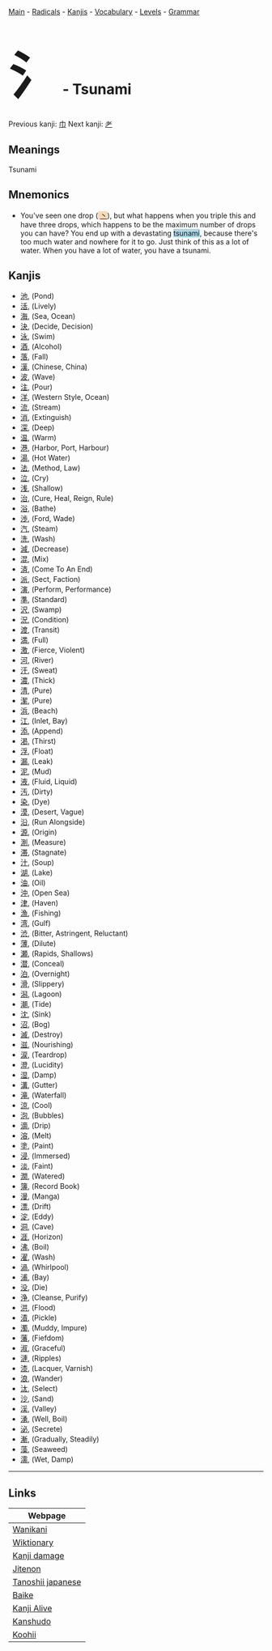 <style> bigfont {font-size: 100px}</style>
[Main](../README.md) -
[Radicals](../radicals.md) -
[Kanjis](../kanjis.md) -
[Vocabulary](../vocabulary.md) -
[Levels](../levels.md) -
[Grammar](../grammar.md)
# <bigfont> 氵</bigfont> - Tsunami 

Previous kanji: [巾](巾.md) Next kanji: [耂](耂.md) 

## Meanings
 Tsunami
## Mnemonics
 * You've seen one drop (<span style="background-color:#fed8b1"> [丶](https://jisho.org/search/丶)</span>), but what happens when you triple this and have three drops, which happens to be the maximum number of drops you can have? You end up with a devastating <span style="background-color:#ADD8E6"> tsunami</span>, because there's too much water and nowhere for it to go. Just think of this as a lot of water. When you have a lot of water, you have a tsunami.


## Kanjis
 * [池](../kanjis/池.md), (Pond)
* [活](../kanjis/活.md), (Lively)
* [海](../kanjis/海.md), (Sea, Ocean)
* [決](../kanjis/決.md), (Decide, Decision)
* [泳](../kanjis/泳.md), (Swim)
* [酒](../kanjis/酒.md), (Alcohol)
* [落](../kanjis/落.md), (Fall)
* [漢](../kanjis/漢.md), (Chinese, China)
* [波](../kanjis/波.md), (Wave)
* [注](../kanjis/注.md), (Pour)
* [洋](../kanjis/洋.md), (Western Style, Ocean)
* [流](../kanjis/流.md), (Stream)
* [消](../kanjis/消.md), (Extinguish)
* [深](../kanjis/深.md), (Deep)
* [温](../kanjis/温.md), (Warm)
* [港](../kanjis/港.md), (Harbor, Port, Harbour)
* [湯](../kanjis/湯.md), (Hot Water)
* [法](../kanjis/法.md), (Method, Law)
* [泣](../kanjis/泣.md), (Cry)
* [浅](../kanjis/浅.md), (Shallow)
* [治](../kanjis/治.md), (Cure, Heal, Reign, Rule)
* [浴](../kanjis/浴.md), (Bathe)
* [渉](../kanjis/渉.md), (Ford, Wade)
* [汽](../kanjis/汽.md), (Steam)
* [洗](../kanjis/洗.md), (Wash)
* [減](../kanjis/減.md), (Decrease)
* [混](../kanjis/混.md), (Mix)
* [済](../kanjis/済.md), (Come To An End)
* [派](../kanjis/派.md), (Sect, Faction)
* [演](../kanjis/演.md), (Perform, Performance)
* [準](../kanjis/準.md), (Standard)
* [沢](../kanjis/沢.md), (Swamp)
* [況](../kanjis/況.md), (Condition)
* [渡](../kanjis/渡.md), (Transit)
* [満](../kanjis/満.md), (Full)
* [激](../kanjis/激.md), (Fierce, Violent)
* [河](../kanjis/河.md), (River)
* [汗](../kanjis/汗.md), (Sweat)
* [濃](../kanjis/濃.md), (Thick)
* [清](../kanjis/清.md), (Pure)
* [潔](../kanjis/潔.md), (Pure)
* [浜](../kanjis/浜.md), (Beach)
* [江](../kanjis/江.md), (Inlet, Bay)
* [添](../kanjis/添.md), (Append)
* [渇](../kanjis/渇.md), (Thirst)
* [浮](../kanjis/浮.md), (Float)
* [漏](../kanjis/漏.md), (Leak)
* [泥](../kanjis/泥.md), (Mud)
* [液](../kanjis/液.md), (Fluid, Liquid)
* [汚](../kanjis/汚.md), (Dirty)
* [染](../kanjis/染.md), (Dye)
* [漠](../kanjis/漠.md), (Desert, Vague)
* [沿](../kanjis/沿.md), (Run Alongside)
* [源](../kanjis/源.md), (Origin)
* [測](../kanjis/測.md), (Measure)
* [滞](../kanjis/滞.md), (Stagnate)
* [汁](../kanjis/汁.md), (Soup)
* [湖](../kanjis/湖.md), (Lake)
* [油](../kanjis/油.md), (Oil)
* [沖](../kanjis/沖.md), (Open Sea)
* [津](../kanjis/津.md), (Haven)
* [漁](../kanjis/漁.md), (Fishing)
* [湾](../kanjis/湾.md), (Gulf)
* [渋](../kanjis/渋.md), (Bitter, Astringent, Reluctant)
* [薄](../kanjis/薄.md), (Dilute)
* [瀬](../kanjis/瀬.md), (Rapids, Shallows)
* [潜](../kanjis/潜.md), (Conceal)
* [泊](../kanjis/泊.md), (Overnight)
* [滑](../kanjis/滑.md), (Slippery)
* [潟](../kanjis/潟.md), (Lagoon)
* [潮](../kanjis/潮.md), (Tide)
* [沈](../kanjis/沈.md), (Sink)
* [沼](../kanjis/沼.md), (Bog)
* [滅](../kanjis/滅.md), (Destroy)
* [滋](../kanjis/滋.md), (Nourishing)
* [涙](../kanjis/涙.md), (Teardrop)
* [澄](../kanjis/澄.md), (Lucidity)
* [湿](../kanjis/湿.md), (Damp)
* [溝](../kanjis/溝.md), (Gutter)
* [滝](../kanjis/滝.md), (Waterfall)
* [涼](../kanjis/涼.md), (Cool)
* [泡](../kanjis/泡.md), (Bubbles)
* [滴](../kanjis/滴.md), (Drip)
* [溶](../kanjis/溶.md), (Melt)
* [塗](../kanjis/塗.md), (Paint)
* [浸](../kanjis/浸.md), (Immersed)
* [淡](../kanjis/淡.md), (Faint)
* [潤](../kanjis/潤.md), (Watered)
* [簿](../kanjis/簿.md), (Record Book)
* [漫](../kanjis/漫.md), (Manga)
* [漂](../kanjis/漂.md), (Drift)
* [淀](../kanjis/淀.md), (Eddy)
* [洞](../kanjis/洞.md), (Cave)
* [涯](../kanjis/涯.md), (Horizon)
* [沸](../kanjis/沸.md), (Boil)
* [濯](../kanjis/濯.md), (Wash)
* [渦](../kanjis/渦.md), (Whirlpool)
* [浦](../kanjis/浦.md), (Bay)
* [没](../kanjis/没.md), (Die)
* [浄](../kanjis/浄.md), (Cleanse, Purify)
* [洪](../kanjis/洪.md), (Flood)
* [漬](../kanjis/漬.md), (Pickle)
* [濁](../kanjis/濁.md), (Muddy, Impure)
* [藩](../kanjis/藩.md), (Fiefdom)
* [淑](../kanjis/淑.md), (Graceful)
* [漣](../kanjis/漣.md), (Ripples)
* [漆](../kanjis/漆.md), (Lacquer, Varnish)
* [浪](../kanjis/浪.md), (Wander)
* [汰](../kanjis/汰.md), (Select)
* [沙](../kanjis/沙.md), (Sand)
* [渓](../kanjis/渓.md), (Valley)
* [湧](../kanjis/湧.md), (Well, Boil)
* [泌](../kanjis/泌.md), (Secrete)
* [漸](../kanjis/漸.md), (Gradually, Steadily)
* [藻](../kanjis/藻.md), (Seaweed)
* [濡](../kanjis/濡.md), (Wet, Damp)



---

## Links 

| Webpage |
| --- |
| [Wanikani          ](https://www.wanikani.com/kanji/氵) |
| [Wiktionary        ](https://en.wiktionary.org/wiki/氵) |
| [Kanji damage      ](http://www.kanjidamage.com/kanji/search?utf8=✓&q=氵) |
| [Jitenon           ](https://jitenon.com/kanji/氵) |
| [Tanoshii japanese ](https://www.tanoshiijapanese.com/dictionary/kanji.cfm?k=氵) |
| [Baike             ](https://baike.baidu.com/item/氵) |
| [Kanji Alive       ](https://app.kanjialive.com/氵) |
| [Kanshudo          ](https://www.kanshudo.com/searchmn?q=氵) |
| [Koohii            ](https://kanji.koohii.com/study/kanji/氵) |
